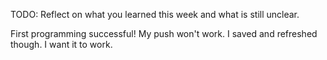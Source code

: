 TODO: Reflect on what you learned this week and what is still unclear.

First programming successful!
My push won't work. I saved and refreshed  though. I want it to work.

